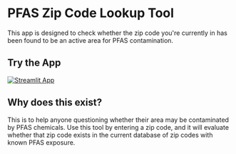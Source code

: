 # PFAS Zip Code Lookup Tool 


This app is designed to check whether the zip code you're currently in has been found to be an active area for PFAS contamination.

## Try the App

[![Streamlit App](https://static.streamlit.io/badges/streamlit_badge_black_white.svg)](https://pfas-zip-codes.streamlit.app/)

## Why does this exist?

This is to help anyone questioning whether their area may be contaminated by PFAS chemicals. Use this tool by entering a zip code, and it will evaluate whether that zip code exists in the current database of zip codes with known PFAS exposure.

